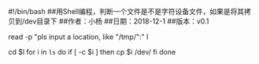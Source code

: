 #!/bin/bash
##用Shell编程，判断一个文件是不是字符设备文件，如果是将其拷贝到/dev目录下
##作者：小杨
##日期：2018-12-1
##版本：v0.1

read -p "pls input a location, like "/tmp/":" l

cd $l
for i in `ls`
do
    if [ -c $i ]
    then
       cp $i /dev/
    fi
done
